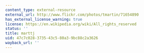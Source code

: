 ```yaml
---
content_type: external-resource
external_url: http://www.flickr.com/photos/tmartin/71654890
has_external_license_warning: true
license: https://en.wikipedia.org/wiki/All_rights_reserved
status: ''
title: marttj
uid: 47c7c028-3735-43c5-80a3-9bc88c2a3626
wayback_url: ''
---
```

